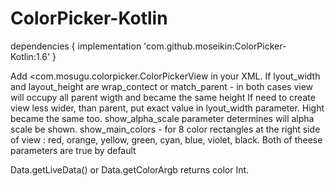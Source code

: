 # ColorPicker-Kotlin
dependencies {
    implementation 'com.github.moseikin:ColorPicker-Kotlin:1.6'
}

Add <com.mosugu.colorpicker.ColorPickerView in your XML. 
If lyout_width and layout_height are wrap_contect or match_parent - in both cases view will occupy all parent wigth and became the same height
If need to create view less wider, than parent, put exact value in lyout_width parameter. Hight became the same too. 
show_alpha_scale parameter determines will alpha scale be shown.
show_main_colors - for 8 color rectangles at the right side of view : red, orange, yellow, green, cyan, blue, violet, black.
Both of theese parameters are true by default

Data.getLiveData() or Data.getColorArgb returns color Int.
